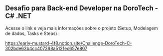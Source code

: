## Desafio para Back-end Developer na DoroTech - C# .NET

Acesse o link e veja mais informações sobre o projeto (Setup, Modelagem de dados, Tasks e Steps) : 

https://early-mustard-4f8.notion.site/Challenge-DoroTech-C-302bde63b4cc407398a5121ec657e807